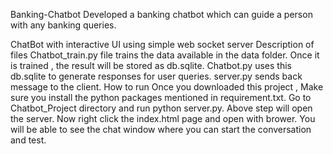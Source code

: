 Banking-Chatbot
Developed a banking chatbot which can guide a person with any banking queries.

 ChatBot with interactive UI using simple web socket server
Description of files
Chatbot_train.py file trains the data available in the data folder. Once it is trained , the result will be stored as db.sqlite.
Chatbot.py uses this db.sqlite to generate responses for user queries.
server.py sends back message to the client.
How to run
Once you downloaded this project , Make sure you install the python packages mentioned in requirement.txt.
Go to Chatbot_Project directory and run python server.py.
Above step will open the server. Now right click the index.html page and open with brower. You will be able to see the chat window where you can start the conversation and test.
